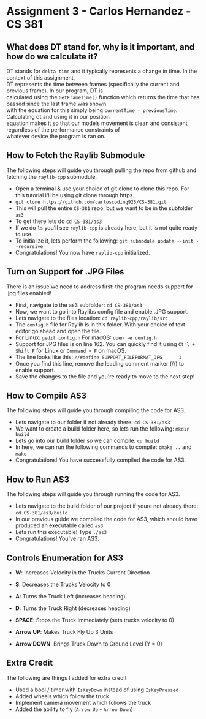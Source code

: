 # Assignment 3 - Carlos Hernandez - CS 381

## What does DT stand for, why is it important, and how do we calculate it?
DT stands for `delta time` and it typically represents a change in time. In the context of this assignment, <br />
DT represents the time between frames (specifically the current and previous frame). In our program, DT is <br />
calculated using the `GetFrameTime()` function which returns the time that has passed since the last frame was shown <br />
with the equation for this simply being `currentTime - previousTime`. Calculating dt and using it in our position <br />
equation makes it so that our models movement is clean and consistent regardless of the performance constraints of <br />
whatever device the program is ran on. <br />

## How to Fetch the Raylib Submodule
The following steps will guide you through pulling the repo from github and fetching the `raylib-cpp` submodule. <br />
- Open a terminal & use your choice of git clone to clone this repo. For this tutorial i'll be using git clone through https.
- `git clone https://github.com/carloscoding925/CS-381.git`
- This will pull the entire `CS-381` repo, but we want to be in the subfolder `as3`
- To get there lets do `cd CS-381/as3`
- If we do `ls` you'll see `raylib-cpp` is already here, but it is not quite ready to use.
- To initialize it, lets perform the following: `git submodule update --init --recursive`
- Congratulations! You now have `raylib-cpp` initialized. 

## Turn on Support for .JPG Files
There is an issue we need to address first: the program needs support for .jpg files enabled! <br />
- First, navigate to the as3 subfolder: `cd CS-381/as3`
- Now, we want to go into Raylibs config file and enable .JPG support.
- Lets navigate to the files location: `cd raylib-cpp/raylib/src`
- The `config.h` file for Raylib is in this folder. With your choice of text editor go ahead and open the file.
- For Linux: `gedit config.h` For macOS: `open -e config.h`
- Support for JPG files is on line 162. You can quickly find it using `Ctrl + Shift F` for Linux or `Command + F` on macOS.
- The line looks like this: `//#define SUPPORT_FILEFORMAT_JPG      1`
- Once you find this line, remove the leading comment marker (//) to enable support.
- Save the changes to the file and you're ready to move to the next step!

## How to Compile AS3
The following steps will guide you through compiling the code for AS3. <br />
- Lets navigate to our folder if not already there: `cd CS-381/as3`
- We want to create a build folder here, so lets run the following: `mkdir build`
- Lets go into our build folder so we can compile: `cd build`
- In here, we can run the following commands to compile: `cmake ..` and `make`
- Congratulations! You have successfully compiled the code for AS3.

## How to Run AS3
The following steps will guide you through running the code for AS3. <br />
- Lets navigate to the build folder of our project if youre not already there: `cd CS-381/as3/build`
- In our previous guide we compiled the code for AS3, which should have produced an executable called `as3`
- Lets run this executable! Type `./as3`
- Congratulations! You've ran AS3.

## Controls Enumeration for AS3
- **W**: Increases Velocity in the Trucks Current Direction
- **S**: Decreases the Trucks Velocity to 0
- **A**: Turns the Truck Left (increases heading)
- **D**: Turns the Truck Right (decreases heading)
- **SPACE**: Stops the Truck Immediately (sets trucks velocity to 0)

- **Arrow UP**: Makes Truck Fly Up 3 Units
- **Arrow DOWN**: Brings Truck Down to Ground Level (Y = 0)

## Extra Credit
The following are things I added for extra credit <br />

- Used a bool / timer with `IsKeyDown` instead of using `IsKeyPressed`
- Added wheels which follow the truck
- Implement camera movement which follows the truck
- Added the ability to fly (`Arrow Up` - `Arrow Down`)

